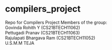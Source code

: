 # compilers_project
Repo for Compilers Project
Members of the group: <br>
Govinda Rohith Y (CS21BTECH11062) <br>
Pettugadi Pranav (CS21BTECH11063) <br>
Rajulapati Bhargava Ram (CS21BTECH11052) <br>
U.S.M.M TEJA

